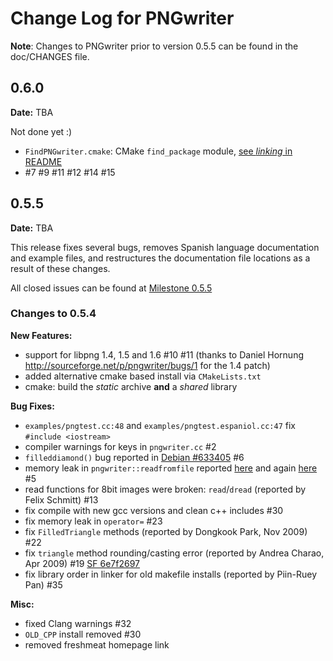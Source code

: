 Change Log for PNGwriter
========================
**Note**: Changes to PNGwriter prior to version 0.5.5 can be found in the doc/CHANGES file.

0.6.0
-----
**Date:** TBA

Not done yet :)

  - `FindPNGwriter.cmake`: CMake `find_package` module,
     [see *linking* in README](README.md#linking-to-your-project)
  - #7 #9 #11 #12 #14 #15

0.5.5
-----
**Date:** TBA

This release fixes several bugs, removes Spanish language documentation and example files, and restructures the documentation file locations as a result of these changes.

All closed issues can be found at
  [Milestone 0.5.5](https://github.com/ax3l/pngwriter/issues?milestone=1&state=closed)

### Changes to 0.5.4

**New Features:**
  - support for libpng 1.4, 1.5 and 1.6 #10 #11
    (thanks to Daniel Hornung http://sourceforge.net/p/pngwriter/bugs/1 for the 1.4 patch)
  - added alternative cmake based install via `CMakeLists.txt`
  - cmake: build the *static* archive **and** a *shared* library

**Bug Fixes:**
  - `examples/pngtest.cc:48` and `examples/pngtest.espaniol.cc:47` fix `#include <iostream>`
  - compiler warnings for keys in `pngwriter.cc` #2
  - `filleddiamond()` bug reported in
    [Debian #633405](http://bugs.debian.org/cgi-bin/bugreport.cgi?bug=633405) #6
  - memory leak in `pngwriter::readfromfile` reported
    [here](http://sourceforge.net/p/pngwriter/discussion/238247/thread/15ee786c/) 
    and again [here](http://sourceforge.net/p/pngwriter/bugs/2/) #5
  - read functions for 8bit images were broken: `read`/`dread` (reported by Felix Schmitt) #13
  - fix compile with new gcc versions and clean c++ includes #30
  - fix memory leak in `operator=` #23
  - fix `FilledTriangle` methods (reported by Dongkook Park, Nov 2009) #22
  - fix `triangle` method rounding/casting error (reported by Andrea Charao, Apr 2009) #19
    [SF 6e7f2697](http://sourceforge.net/p/pngwriter/discussion/238247/thread/6e7f2697/)
  - fix library order in linker for old makefile installs (reported by Piin-Ruey Pan) #35

**Misc:**
  - fixed Clang warnings #32
  - `OLD_CPP` install removed #30
  - removed freshmeat homepage link
